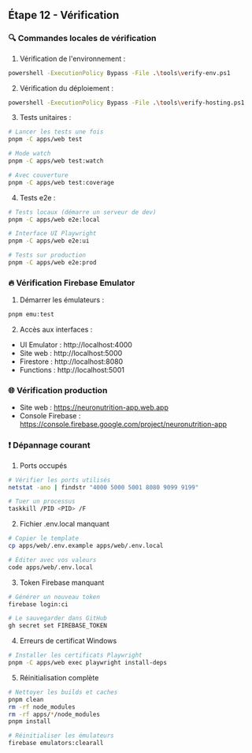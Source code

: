 ## Étape 12 - Vérification

### 🔍 Commandes locales de vérification

1. Vérification de l'environnement :

```bash
powershell -ExecutionPolicy Bypass -File .\tools\verify-env.ps1
```

2. Vérification du déploiement :

```bash
powershell -ExecutionPolicy Bypass -File .\tools\verify-hosting.ps1
```

3. Tests unitaires :

```bash
# Lancer les tests une fois
pnpm -C apps/web test

# Mode watch
pnpm -C apps/web test:watch

# Avec couverture
pnpm -C apps/web test:coverage
```

4. Tests e2e :

```bash
# Tests locaux (démarre un serveur de dev)
pnpm -C apps/web e2e:local

# Interface UI Playwright
pnpm -C apps/web e2e:ui

# Tests sur production
pnpm -C apps/web e2e:prod
```

### 🔥 Vérification Firebase Emulator

1. Démarrer les émulateurs :

```bash
pnpm emu:test
```

2. Accès aux interfaces :

- UI Emulator : http://localhost:4000
- Site web : http://localhost:5000
- Firestore : http://localhost:8080
- Functions : http://localhost:5001

### 🌐 Vérification production

- Site web : https://neuronutrition-app.web.app
- Console Firebase : https://console.firebase.google.com/project/neuronutrition-app

### ❗ Dépannage courant

1. Ports occupés

```bash
# Vérifier les ports utilisés
netstat -ano | findstr "4000 5000 5001 8080 9099 9199"

# Tuer un processus
taskkill /PID <PID> /F
```

2. Fichier .env.local manquant

```bash
# Copier le template
cp apps/web/.env.example apps/web/.env.local

# Éditer avec vos valeurs
code apps/web/.env.local
```

3. Token Firebase manquant

```bash
# Générer un nouveau token
firebase login:ci

# Le sauvegarder dans GitHub
gh secret set FIREBASE_TOKEN
```

4. Erreurs de certificat Windows

```bash
# Installer les certificats Playwright
pnpm -C apps/web exec playwright install-deps
```

5. Réinitialisation complète

```bash
# Nettoyer les builds et caches
pnpm clean
rm -rf node_modules
rm -rf apps/*/node_modules
pnpm install

# Réinitialiser les émulateurs
firebase emulators:clearall
```
